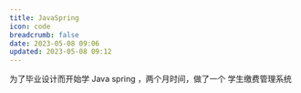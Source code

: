```yaml
---
title: JavaSpring
icon: code
breadcrumb: false
date: 2023-05-08 09:06
updated: 2023-05-08 09:12
---
```

为了毕业设计而开始学 Java spring ，两个月时间，做了一个 学生缴费管理系统

<!-- more -->